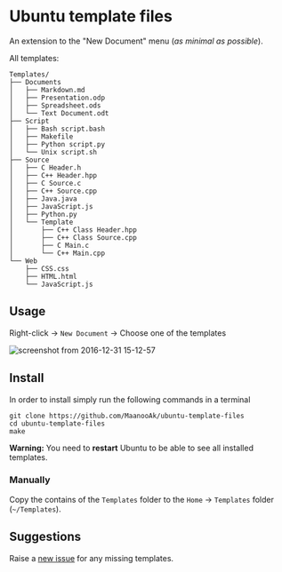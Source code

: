 # Ubuntu template files

An extension to the "New Document" menu (*as minimal as possible*).

All templates:
<!-- TREE START -->
```
Templates/
├── Documents
│   ├── Markdown.md
│   ├── Presentation.odp
│   ├── Spreadsheet.ods
│   └── Text Document.odt
├── Script
│   ├── Bash script.bash
│   ├── Makefile
│   ├── Python script.py
│   └── Unix script.sh
├── Source
│   ├── C Header.h
│   ├── C++ Header.hpp
│   ├── C Source.c
│   ├── C++ Source.cpp
│   ├── Java.java
│   ├── JavaScript.js
│   ├── Python.py
│   └── Template
│       ├── C++ Class Header.hpp
│       ├── C++ Class Source.cpp
│       ├── C Main.c
│       └── C++ Main.cpp
└── Web
    ├── CSS.css
    ├── HTML.html
    └── JavaScript.js
```
<!-- TREE END -->

## Usage

Right-click → `New Document` → Choose one of the templates

![screenshot from 2016-12-31 15-12-57](https://cloud.githubusercontent.com/assets/6997990/21577686/bd6c1970-cf6c-11e6-8370-e7843c7530f6.png)

## Install

In order to install simply run the following commands in a terminal
```
git clone https://github.com/MaanooAk/ubuntu-template-files
cd ubuntu-template-files
make

```

**Warning:** You need to **restart** Ubuntu to be able to see all installed templates.

### Manually

Copy the contains of the `Templates` folder to the `Home` → `Templates` folder (`~/Templates`).

## Suggestions

Raise a [new issue](https://github.com/MaanooAk/ubuntu-template-files/issues/new) for any missing templates.

